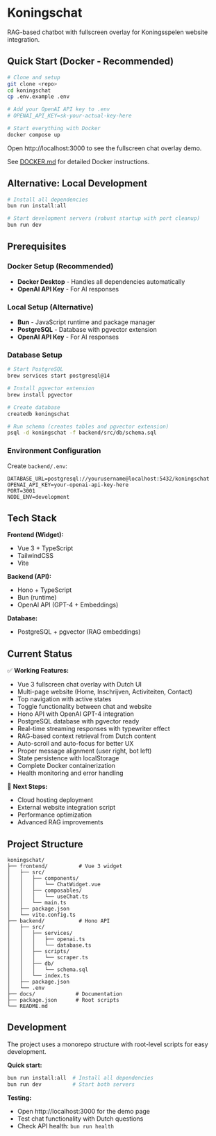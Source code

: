 # Koningschat

RAG-based chatbot with fullscreen overlay for Koningsspelen website integration.

## Quick Start (Docker - Recommended)

```bash
# Clone and setup
git clone <repo>
cd koningschat
cp .env.example .env

# Add your OpenAI API key to .env
# OPENAI_API_KEY=sk-your-actual-key-here

# Start everything with Docker
docker compose up
```

Open http://localhost:3000 to see the fullscreen chat overlay demo.

See [DOCKER.md](DOCKER.md) for detailed Docker instructions.

## Alternative: Local Development

```bash
# Install all dependencies
bun run install:all

# Start development servers (robust startup with port cleanup)
bun run dev
```

## Prerequisites

### Docker Setup (Recommended)
- **Docker Desktop** - Handles all dependencies automatically
- **OpenAI API Key** - For AI responses

### Local Setup (Alternative)
- **Bun** - JavaScript runtime and package manager
- **PostgreSQL** - Database with pgvector extension
- **OpenAI API Key** - For AI responses

### Database Setup

```bash
# Start PostgreSQL
brew services start postgresql@14

# Install pgvector extension
brew install pgvector

# Create database
createdb koningschat

# Run schema (creates tables and pgvector extension)
psql -d koningschat -f backend/src/db/schema.sql
```

### Environment Configuration

Create `backend/.env`:
```env
DATABASE_URL=postgresql://yourusername@localhost:5432/koningschat
OPENAI_API_KEY=your-openai-api-key-here
PORT=3001
NODE_ENV=development
```

## Tech Stack

**Frontend (Widget):**
- Vue 3 + TypeScript
- TailwindCSS
- Vite

**Backend (API):**
- Hono + TypeScript
- Bun (runtime)
- OpenAI API (GPT-4 + Embeddings)

**Database:**
- PostgreSQL + pgvector (RAG embeddings)

## Current Status

✅ **Working Features:**
- Vue 3 fullscreen chat overlay with Dutch UI
- Multi-page website (Home, Inschrijven, Activiteiten, Contact)
- Top navigation with active states
- Toggle functionality between chat and website
- Hono API with OpenAI GPT-4 integration
- PostgreSQL database with pgvector ready
- Real-time streaming responses with typewriter effect
- RAG-based context retrieval from Dutch content
- Auto-scroll and auto-focus for better UX
- Proper message alignment (user right, bot left)
- State persistence with localStorage
- Complete Docker containerization
- Health monitoring and error handling

🔄 **Next Steps:**
- Cloud hosting deployment
- External website integration script
- Performance optimization
- Advanced RAG improvements

## Project Structure

```
koningschat/
├── frontend/          # Vue 3 widget
│   ├── src/
│   │   ├── components/
│   │   │   └── ChatWidget.vue
│   │   ├── composables/
│   │   │   └── useChat.ts
│   │   └── main.ts
│   ├── package.json
│   └── vite.config.ts
├── backend/           # Hono API
│   ├── src/
│   │   ├── services/
│   │   │   ├── openai.ts
│   │   │   └── database.ts
│   │   ├── scripts/
│   │   │   └── scraper.ts
│   │   ├── db/
│   │   │   └── schema.sql
│   │   └── index.ts
│   ├── package.json
│   └── .env
├── docs/             # Documentation
├── package.json      # Root scripts
└── README.md
```

## Development

The project uses a monorepo structure with root-level scripts for easy development.

**Quick start:**
```bash
bun run install:all  # Install all dependencies
bun run dev          # Start both servers
```

**Testing:**
- Open http://localhost:3000 for the demo page
- Test chat functionality with Dutch questions
- Check API health: `bun run health`
